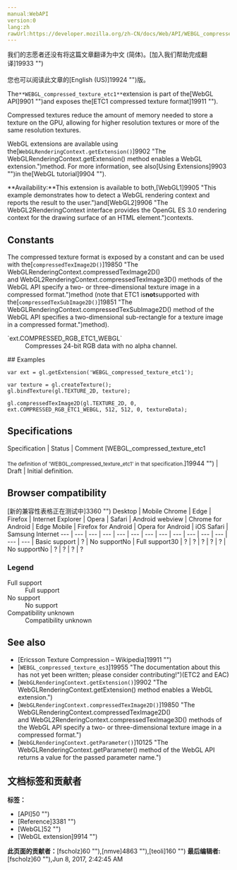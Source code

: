 ```yaml
---
manual:WebAPI
version:0
lang:zh
rawUrl:https://developer.mozilla.org/zh-CN/docs/Web/API/WEBGL_compressed_texture_etc1
---
```




<bdi>我们的志愿者还没有将这篇文章翻译为<bdi>中文 (简体)</bdi>。[加入我们帮助完成翻译]19933 "")<br></br>您也可以阅读此文章的[English (US)]19924 "")版。</bdi>






The`**WEBGL_compressed_texture_etc1**`extension is part of the[WebGL API]9901 "")and exposes the[ETC1 compressed texture format]19911 "").



Compressed textures reduce the amount of memory needed to store a texture on the GPU, allowing for higher resolution textures or more of the same resolution textures.



WebGL extensions are available using the[`WebGLRenderingContext.getExtension()`]9902 "The WebGLRenderingContext.getExtension() method enables a WebGL extension.")method. For more information, see also[Using Extensions]9903 "")in the[WebGL tutorial]9904 "").



**Availability:**This extension is available to both,[WebGL1]9905 "This example demonstrates how to detect a WebGL rendering context and reports the result to the user.")and[WebGL2]9906 "The WebGL2RenderingContext interface provides the OpenGL ES 3.0 rendering context for the drawing surface of an HTML <canvas> element.")contexts.



## Constants<a name="Constants"></a>


The compressed texture format is exposed by a constant and can be used with the[`compressedTexImage2D()`]19850 "The WebGLRenderingContext.compressedTexImage2D()  and WebGL2RenderingContext.compressedTexImage3D() methods of the WebGL API specify a two- or three-dimensional texture image in a compressed format.")method (note that ETC1 is**not**supported with the[`compressedTexSubImage2D()`]19851 "The WebGLRenderingContext.compressedTexSubImage2D() method of the WebGL API specifies a two-dimensional sub-rectangle for a texture image in a compressed format.")method).

<dl><dt id=''>`ext.COMPRESSED_RGB_ETC1_WEBGL`</dt><dd>Compresses 24-bit RGB data with no alpha channel.</dd></dl>
## Examples<a name="Examples"></a>

```
var ext = gl.getExtension('WEBGL_compressed_texture_etc1');

var texture = gl.createTexture();
gl.bindTexture(gl.TEXTURE_2D, texture);

gl.compressedTexImage2D(gl.TEXTURE_2D, 0, ext.COMPRESSED_RGB_ETC1_WEBGL, 512, 512, 0, textureData);
```

## Specifications<a name="Specifications"></a>
Specification | Status | Comment 
[WEBGL_compressed_texture_etc1<br></br><small>The definition of &#39;WEBGL_compressed_texture_etc1&#39; in that specification.</small>]19944 "") | Draft | Initial definition. 


## Browser compatibility<a name="Browser_compatibility"></a>
[新的兼容性表格正在测试中<i></i>]3360 "")
<abbr>Desktop<i></i></abbr> | <abbr>Mobile<i></i></abbr> 
<abbr>Chrome<i></i></abbr> | <abbr>Edge<i></i></abbr> | <abbr>Firefox<i></i></abbr> | <abbr>Internet Explorer<i></i></abbr> | <abbr>Opera<i></i></abbr> | <abbr>Safari<i></i></abbr> | <abbr>Android webview<i></i></abbr> | <abbr>Chrome for Android<i></i></abbr> | <abbr>Edge Mobile<i></i></abbr> | <abbr>Firefox for Android<i></i></abbr> | <abbr>Opera for Android<i></i></abbr> | <abbr>iOS Safari<i></i></abbr> | <abbr>Samsung Internet<i></i></abbr> 
 ---  |  ---  |  ---  |  ---  |  ---  |  ---  |  ---  |  ---  |  ---  |  ---  |  ---  |  ---  |  ---  |  ---  | 
Basic support | <abbr>?</abbr> | <abbr>No support</abbr>No | <abbr>Full support</abbr>30 | <abbr>?</abbr> | <abbr>?</abbr> | <abbr>?</abbr> | <abbr>?</abbr> | <abbr>?</abbr> | <abbr>No support</abbr>No | <abbr>?</abbr> | <abbr>?</abbr> | <abbr>?</abbr> | <abbr>?</abbr> 


### Legend<a name="Legend"></a>
<dl><dt id=''><abbr>Full support</abbr></dt><dd>Full support</dd><dt id=''><abbr>No support</abbr></dt><dd>No support</dd><dt id=''><abbr>Compatibility unknown</abbr></dt><dd>Compatibility unknown</dd></dl>

## See also<a name="See_also"></a>

* [Ericsson Texture Compression – Wikipedia]19911 "")
* [`WEBGL_compressed_texture_es3`]19955 "The documentation about this has not yet been written; please consider contributing!")(ETC2 and EAC)
* [`WebGLRenderingContext.getExtension()`]9902 "The WebGLRenderingContext.getExtension() method enables a WebGL extension.")
* [`WebGLRenderingContext.compressedTexImage2D()`]19850 "The WebGLRenderingContext.compressedTexImage2D()  and WebGL2RenderingContext.compressedTexImage3D() methods of the WebGL API specify a two- or three-dimensional texture image in a compressed format.")
* [`WebGLRenderingContext.getParameter()`]10125 "The WebGLRenderingContext.getParameter() method of the WebGL API returns a value for the passed parameter name.")



## 文档标签和贡献者
**标签：**
* [API]50 "")
* [Reference]3381 "")
* [WebGL]52 "")
* [WebGL extension]9914 "")

**此页面的贡献者：**[fscholz]60 ""),[nmve]4863 ""),[teoli]160 "")
**最后编辑者:**[fscholz]60 ""),<time>Jun 8, 2017, 2:42:45 AM</time>


